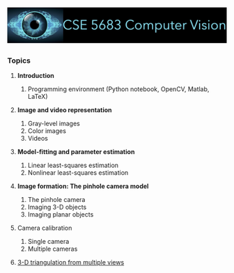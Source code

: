 # ![cse5683_image](cse5683_image.jpg)


### Topics

1. **Introduction**

   1. Programming environment (Python notebook, OpenCV, Matlab, LaTeX) 

2. **Image and video representation**

   1. Gray-level images
   2. Color images
   3. Videos

3. **Model-fitting and parameter estimation**

   1. Linear least-squares estimation
   2. Nonlinear least-squares estimation

4. **Image formation: The pinhole camera model**

   1. The pinhole camera
   2. Imaging 3-D objects 
   3. Imaging planar objects

5. Camera calibration

   1. Single camera
   2. Multiple cameras

6. [3-D triangulation from multiple views](multiview_triangulation/triangulation3D_soldiers.html)

    

    


